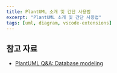 ```yaml
---
title: PlantUML 소개 및 간단 사용법
excerpt: "PlantUML 소개 및 간단 사용법"
tags: [uml, diagram, vscode-extensions]
---
```


<!-- TODO: -->

## 참고 자료

- [PlantUML Q&A: Database modeling](https://forum.plantuml.net/331/database-modeling?show=331#q331)